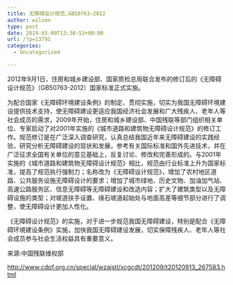 ```yaml
---
title: 无障碍设计规范,GB50763—2012
author: wiloon
type: post
date: 2019-03-09T13:30:53+00:00
url: /?p=13791
categories:
  - Uncategorized

---
```

2012年9月1日，住房和城乡建设部、国家质检总局联合发布的修订后的《无障碍设计规范》（GB50763-2012）国家标准正式实施。

为配合国家《无障碍环境建设条例》的制定、贯彻实施，切实为我国无障碍环境建设提供技术支持，使无障碍建设更适应我国经济社会发展和广大残疾人、老年人等社会成员的需求，2009年开始，住房和城乡建设部、中国残联等部门组织相关单位、专家启动了对2001年实施的《城市道路和建筑物无障碍设计规范》的修订工作。规范修订是在广泛深入调查研究，认真总结我国近年来无障碍建设的实践经验，研究分析无障碍建设的现状和发展，参考有关国际标准和国外先进技术，并在广泛征求全国有关单位的意见基础上，反复讨论、修改和完善形成的。与2001年实施的《城市道路和建筑物无障碍设计规范》相比，规范由行业标准上升为国家标准，提高了规范执行强制力；名称改为《无障碍设计规范》，增加了农村地区道路、公共服务设施无障碍设计的要求；增加了城市绿地、历史文物、加油加气站、高速公路服务区、信息无障碍等无障碍建设和改造内容；扩大了建筑类型以及无障碍设施的类型；对坡道扶手设置、缘石坡道起始处与地面高差等细节部分进行了调整，使无障碍设计更加人性化。

《无障碍设计规范》的实施，对于进一步规范我国无障碍建设，特别是配合《无障碍环境建设条例》实施，加快我国无障碍建设发展，切实保障残疾人、老年人等社会成员参与社会生活权益具有重要意义。

来源:中国残联维权部

http://www.cdpf.org.cn/special/wzajstl/xcgcdt/201209/t20120913_267583.html